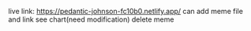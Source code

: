 live link: https://pedantic-johnson-fc10b0.netlify.app/
can add meme file and link
see chart(need modification)
delete meme
